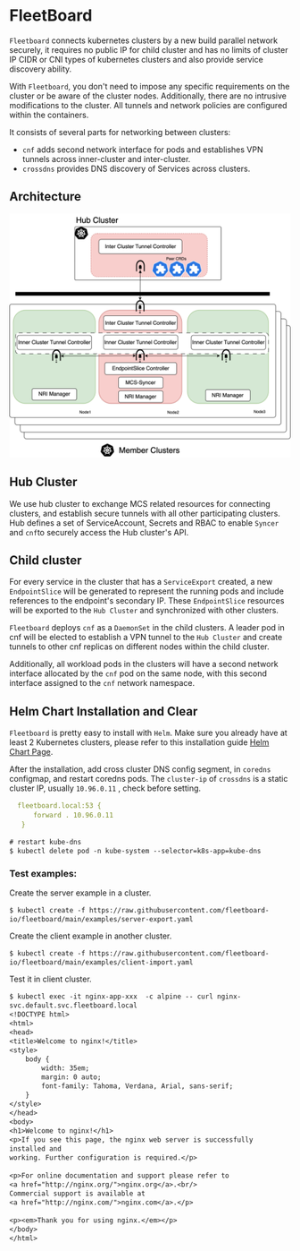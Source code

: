 # FleetBoard

`Fleetboard` connects kubernetes clusters by a new build parallel network securely, it requires no public IP for
child cluster and has no limits of cluster IP CIDR or CNI types of kubernetes clusters and also
provide service discovery ability.

With ``Fleetboard``, you don't need to impose any specific requirements on the cluster or be aware of the cluster nodes. 
Additionally, there are no intrusive modifications to the cluster. All tunnels and network policies are configured 
within the containers.

It consists of several parts for networking between clusters:

- `cnf` adds second network interface for pods and establishes VPN tunnels across inner-cluster and inter-cluster.
- `crossdns` provides DNS discovery of Services across clusters.

## Architecture

![](doc/pic/arch.png "topology")

## Hub Cluster

We use hub cluster to exchange MCS related resources for connecting clusters, and establish secure tunnels with
all other participating clusters. Hub defines a set of ServiceAccount, Secrets and RBAC to enable `Syncer` and
`cnf`to securely access the Hub cluster's API.

## Child cluster

For every service in the cluster that has a `ServiceExport` created, a new `EndpointSlice` will be generated to represent
the running pods and include references to the endpoint's secondary IP. These `EndpointSlice` resources will be exported
to the `Hub Cluster` and synchronized with other clusters.

``Fleetboard`` deploys ``cnf`` as a `DaemonSet` in the child clusters. A leader pod in cnf will be elected to establish
a VPN tunnel to the `Hub Cluster` and create tunnels to other cnf replicas on different nodes within the child cluster.

Additionally, all workload pods in the clusters will have a second network interface allocated by the ``cnf`` pod on the
same node, with this second interface assigned to the ``cnf`` network namespace.

## Helm Chart Installation and Clear

`Fleetboard` is pretty easy to install with `Helm`. Make sure you already have at least 2 Kubernetes clusters,
please refer to this installation guide [Helm Chart Page](https://fleetboard-io.github.io/fleetboard-charts/).

After the installation, add cross cluster DNS config segment, in `coredns` configmap, and restart coredns pods.
The `cluster-ip` of `crossdns` is a static cluster IP, usually `10.96.0.11` , check before setting.
  ```yaml
    fleetboard.local:53 {
        forward . 10.96.0.11
     }
  ```
  ```shell
  # restart kube-dns
  $ kubectl delete pod -n kube-system --selector=k8s-app=kube-dns
  ```

### Test examples:
Create the server example in a cluster.
  ```shell
  $ kubectl create -f https://raw.githubusercontent.com/fleetboard-io/fleetboard/main/examples/server-export.yaml
  ```

Create the client example in another cluster.
  ```shell
  $ kubectl create -f https://raw.githubusercontent.com/fleetboard-io/fleetboard/main/examples/client-import.yaml
  ```


Test it in client cluster.
  ```shell
  $ kubectl exec -it nginx-app-xxx  -c alpine -- curl nginx-svc.default.svc.fleetboard.local
  <!DOCTYPE html>
  <html>
  <head>
  <title>Welcome to nginx!</title>
  <style>
      body {
          width: 35em;
          margin: 0 auto;
          font-family: Tahoma, Verdana, Arial, sans-serif;
      }
  </style>
  </head>
  <body>
  <h1>Welcome to nginx!</h1>
  <p>If you see this page, the nginx web server is successfully installed and
  working. Further configuration is required.</p>
  
  <p>For online documentation and support please refer to
  <a href="http://nginx.org/">nginx.org</a>.<br/>
  Commercial support is available at
  <a href="http://nginx.com/">nginx.com</a>.</p>
  
  <p><em>Thank you for using nginx.</em></p>
  </body>
  </html>
  ```



